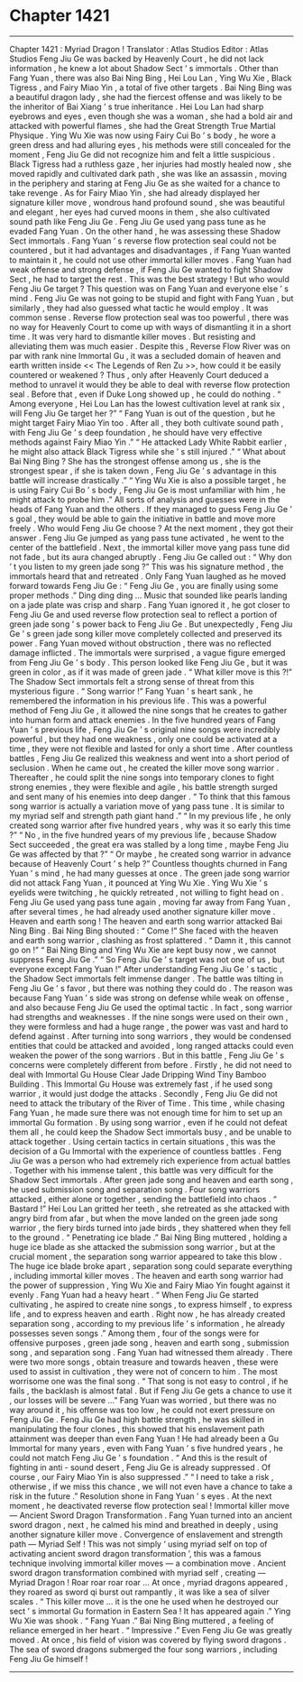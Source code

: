 
# Chapter 1421


---

Chapter 1421 : Myriad Dragon !
Translator :
Atlas Studios
Editor :
Atlas Studios
Feng Jiu Ge was backed by Heavenly Court , he did not lack information , he knew a lot about Shadow Sect ’ s immortals .
Other than Fang Yuan , there was also Bai Ning Bing , Hei Lou Lan , Ying Wu Xie , Black Tigress , and Fairy Miao Yin , a total of five other targets .
Bai Ning Bing was a beautiful dragon lady , she had the fiercest offense and was likely to be the inheritor of Bai Xiang ’ s true inheritance .
Hei Lou Lan had sharp eyebrows and eyes , even though she was a woman , she had a bold air and attacked with powerful flames , she had the Great Strength True Martial Physique .
Ying Wu Xie was now using Fairy Cui Bo ’ s body , he wore a green dress and had alluring eyes , his methods were still concealed for the moment , Feng Jiu Ge did not recognize him and felt a little suspicious .
Black Tigress had a ruthless gaze , her injuries had mostly healed now , she moved rapidly and cultivated dark path , she was like an assassin , moving in the periphery and staring at Feng Jiu Ge as she waited for a chance to take revenge .
As for Fairy Miao Yin , she had already displayed her signature killer move , wondrous hand profound sound , she was beautiful and elegant , her eyes had curved moons in them , she also cultivated sound path like Feng Jiu Ge .
Feng Jiu Ge used yang pass tune as he evaded Fang Yuan . On the other hand , he was assessing these Shadow Sect immortals .
Fang Yuan ’ s reverse flow protection seal could not be countered , but it had advantages and disadvantages , if Fang Yuan wanted to maintain it , he could not use other immortal killer moves .
Fang Yuan had weak offense and strong defense , if Feng Jiu Ge wanted to fight Shadow Sect , he had to target the rest .
This was the best strategy !
But who would Feng Jiu Ge target ?
This question was on Fang Yuan and everyone else ’ s mind .
Feng Jiu Ge was not going to be stupid and fight with Fang Yuan , but similarly , they had also guessed what tactic he would employ .
It was common sense .
Reverse flow protection seal was too powerful , there was no way for Heavenly Court to come up with ways of dismantling it in a short time .
It was very hard to dismantle killer moves .
But resisting and alleviating them was much easier .
Despite this , Reverse Flow River was on par with rank nine Immortal Gu , it was a secluded domain of heaven and earth written inside << The Legends of Ren Zu >>, how could it be easily countered or weakened ?
Thus , only after Heavenly Court deduced a method to unravel it would they be able to deal with reverse flow protection seal . Before that , even if Duke Long showed up , he could do nothing .
“ Among everyone , Hei Lou Lan has the lowest cultivation level at rank six , will Feng Jiu Ge target her ?”
“ Fang Yuan is out of the question , but he might target Fairy Miao Yin too . After all , they both cultivate sound path , with Feng Jiu Ge ’ s deep foundation , he should have very effective methods against Fairy Miao Yin .”
“ He attacked Lady White Rabbit earlier , he might also attack Black Tigress while she ’ s still injured .”
“ What about Bai Ning Bing ? She has the strongest offense among us , she is the strongest spear , if she is taken down , Feng Jiu Ge ’ s advantage in this battle will increase drastically .”
“ Ying Wu Xie is also a possible target , he is using Fairy Cui Bo ’ s body , Feng Jiu Ge is most unfamiliar with him , he might attack to probe him .”
All sorts of analysis and guesses were in the heads of Fang Yuan and the others .
If they managed to guess Feng Jiu Ge ’ s goal , they would be able to gain the initiative in battle and move more freely .
Who would Feng Jiu Ge choose ?
At the next moment , they got their answer .
Feng Jiu Ge jumped as yang pass tune activated , he went to the center of the battlefield .
Next , the immortal killer move yang pass tune did not fade , but its aura changed abruptly .
Feng Jiu Ge called out : “ Why don ’ t you listen to my green jade song ?”
This was his signature method , the immortals heard that and retreated . Only Fang Yuan laughed as he moved forward towards Feng Jiu Ge : “ Feng Jiu Ge , you are finally using some proper methods .”
Ding ding ding …
Music that sounded like pearls landing on a jade plate was crisp and sharp .
Fang Yuan ignored it , he got closer to Feng Jiu Ge and used reverse flow protection seal to reflect a portion of green jade song ’ s power back to Feng Jiu Ge .
But unexpectedly , Feng Jiu Ge ’ s green jade song killer move completely collected and preserved its power .
Fang Yuan moved without obstruction , there was no reflected damage inflicted .
The immortals were surprised , a vague figure emerged from Feng Jiu Ge ’ s body .
This person looked like Feng Jiu Ge , but it was green in color , as if it was made of green jade .
“ What killer move is this ?!” The Shadow Sect immortals felt a strong sense of threat from this mysterious figure .
“ Song warrior !” Fang Yuan ’ s heart sank , he remembered the information in his previous life .
This was a powerful method of Feng Jiu Ge , it allowed the nine songs that he creates to gather into human form and attack enemies .
In the five hundred years of Fang Yuan ’ s previous life , Feng Jiu Ge ’ s original nine songs were incredibly powerful , but they had one weakness , only one could be activated at a time , they were not flexible and lasted for only a short time .
After countless battles , Feng Jiu Ge realized this weakness and went into a short period of seclusion . When he came out , he created the killer move song warrior .
Thereafter , he could split the nine songs into temporary clones to fight strong enemies , they were flexible and agile , his battle strength surged and sent many of his enemies into deep danger .
“ To think that this famous song warrior is actually a variation move of yang pass tune . It is similar to my myriad self and strength path giant hand .”
“ In my previous life , he only created song warrior after five hundred years , why was it so early this time ?”
“ No , in the five hundred years of my previous life , because Shadow Sect succeeded , the great era was stalled by a long time , maybe Feng Jiu Ge was affected by that ?”
“ Or maybe , he created song warrior in advance because of Heavenly Court ’ s help ?”
Countless thoughts churned in Fang Yuan ’ s mind , he had many guesses at once .
The green jade song warrior did not attack Fang Yuan , it pounced at Ying Wu Xie .
Ying Wu Xie ’ s eyelids were twitching , he quickly retreated , not willing to fight head on .
Feng Jiu Ge used yang pass tune again , moving far away from Fang Yuan , after several times , he had already used another signature killer move .
Heaven and earth song !
The heaven and earth song warrior attacked Bai Ning Bing .
Bai Ning Bing shouted : “ Come !”
She faced with the heaven and earth song warrior , clashing as frost splattered .
“ Damn it , this cannot go on !”
“ Bai Ning Bing and Ying Wu Xie are kept busy now , we cannot suppress Feng Jiu Ge .”
“ So Feng Jiu Ge ’ s target was not one of us , but everyone except Fang Yuan !”
After understanding Feng Jiu Ge ’ s tactic , the Shadow Sect immortals felt immense danger .
The battle was tilting in Feng Jiu Ge ’ s favor , but there was nothing they could do .
The reason was because Fang Yuan ’ s side was strong on defense while weak on offense , and also because Feng Jiu Ge used the optimal tactic .
In fact , song warrior had strengths and weaknesses . If the nine songs were used on their own , they were formless and had a huge range , the power was vast and hard to defend against .
After turning into song warriors , they would be condensed entities that could be attacked and avoided , long ranged attacks could even weaken the power of the song warriors .
But in this battle , Feng Jiu Ge ’ s concerns were completely different from before .
Firstly , he did not need to deal with Immortal Gu House Clear Jade Dripping Wind Tiny Bamboo Building . This Immortal Gu House was extremely fast , if he used song warrior , it would just dodge the attacks .
Secondly , Feng Jiu Ge did not need to attack the tributary of the River of Time .
This time , while chasing Fang Yuan , he made sure there was not enough time for him to set up an immortal Gu formation .
By using song warrior , even if he could not defeat them all , he could keep the Shadow Sect immortals busy , and be unable to attack together .
Using certain tactics in certain situations , this was the decision of a Gu Immortal with the experience of countless battles .
Feng Jiu Ge was a person who had extremely rich experience from actual battles .
Together with his immense talent , this battle was very difficult for the Shadow Sect immortals .
After green jade song and heaven and earth song , he used submission song and separation song .
Four song warriors attacked , either alone or together , sending the battlefield into chaos .
“ Bastard !” Hei Lou Lan gritted her teeth , she retreated as she attacked with angry bird from afar , but when the move landed on the green jade song warrior , the fiery birds turned into jade birds , they shattered when they fell to the ground .
“ Penetrating ice blade .” Bai Ning Bing muttered , holding a huge ice blade as she attacked the submission song warrior , but at the crucial moment , the separation song warrior appeared to take this blow .
The huge ice blade broke apart , separation song could separate everything , including immortal killer moves .
The heaven and earth song warrior had the power of suppression , Ying Wu Xie and Fairy Miao Yin fought against it evenly .
Fang Yuan had a heavy heart .
“ When Feng Jiu Ge started cultivating , he aspired to create nine songs , to express himself , to express life , and to express heaven and earth . Right now , he has already created separation song , according to my previous life ’ s information , he already possesses seven songs .”
Among them , four of the songs were for offensive purposes , green jade song , heaven and earth song , submission song , and separation song . Fang Yuan had witnessed them already .
There were two more songs , obtain treasure and towards heaven , these were used to assist in cultivation , they were not of concern to him .
The most worrisome one was the final song .
“ That song is not easy to control , if he fails , the backlash is almost fatal . But if Feng Jiu Ge gets a chance to use it , our losses will be severe …”
Fang Yuan was worried , but there was no way around it , his offense was too low , he could not exert pressure on Feng Jiu Ge .
Feng Jiu Ge had high battle strength , he was skilled in manipulating the four clones , this showed that his enslavement path attainment was deeper than even Fang Yuan !
He had already been a Gu Immortal for many years , even with Fang Yuan ’ s five hundred years , he could not match Feng Jiu Ge ’ s foundation .
“ And this is the result of fighting in anti - sound desert , Feng Jiu Ge is already suppressed . Of course , our Fairy Miao Yin is also suppressed .”
“ I need to take a risk , otherwise , if we miss this chance , we will not even have a chance to take a risk in the future .”
Resolution shone in Fang Yuan ’ s eyes .
At the next moment , he deactivated reverse flow protection seal !
Immortal killer move — Ancient Sword Dragon Transformation .
Fang Yuan turned into an ancient sword dragon , next , he calmed his mind and breathed in deeply , using another signature killer move .
Convergence of enslavement and strength path — Myriad Self !
This was not simply ‘ using myriad self on top of activating ancient sword dragon transformation ’, this was a famous technique involving immortal killer moves — a combination move .
Ancient sword dragon transformation combined with myriad self , creating — Myriad Dragon !
Roar roar roar roar …
At once , myriad dragons appeared , they roared as sword qi burst out rampantly , it was like a sea of silver scales .
“ This killer move … it is the one he used when he destroyed our sect ’ s immortal Gu formation in Eastern Sea ! It has appeared again .” Ying Wu Xie was shook .
“ Fang Yuan .” Bai Ning Bing muttered , a feeling of reliance emerged in her heart .
“ Impressive .” Even Feng Jiu Ge was greatly moved .
At once , his field of vision was covered by flying sword dragons . The sea of sword dragons submerged the four song warriors , including Feng Jiu Ge himself !

---

